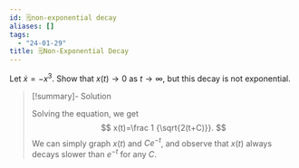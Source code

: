```yaml
---
id: 🗒️non-exponential decay
aliases: []
tags:
  - "24-01-29"
title: 🗒️Non-Exponential Decay
---
```


Let $\dot{x}=-x^3$. Show that $x(t)\to 0$ as $t\to \infty$, but this decay is not exponential.

> [!summary]- Solution
> 
> Solving the equation, we get
> $$
> x(t)=\frac 1 {\sqrt{2(t+C)}}.
> $$
> We can simply graph $x(t)$ and $Ce^{-t}$, and observe that $x(t)$ always decays slower than $e^{-t}$ for any $C$. 
